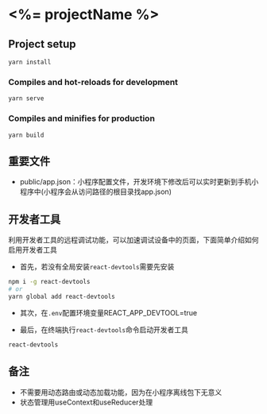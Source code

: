 # <%= projectName %>

## Project setup
```
yarn install
```

### Compiles and hot-reloads for development
```
yarn serve
```

### Compiles and minifies for production
```
yarn build
```

## 重要文件
- public/app.json：小程序配置文件，开发环境下修改后可以实时更新到手机小程序中(小程序会从访问路径的根目录找app.json)

## 开发者工具

利用开发者工具的远程调试功能，可以加速调试设备中的页面，下面简单介绍如何启用开发者工具

- 首先，若没有全局安装```react-devtools```需要先安装

```bash
npm i -g react-devtools
# or
yarn global add react-devtools
```

- 其次，在```.env```配置环境变量REACT_APP_DEVTOOL=true

- 最后，在终端执行```react-devtools```命令启动开发者工具

```bash
react-devtools
```

## 备注
- 不需要用动态路由或动态加载功能，因为在小程序离线包下无意义
- 状态管理用useContext和useReducer处理
```
